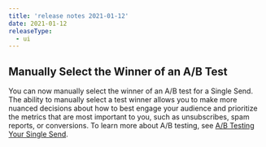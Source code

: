```yaml
---
title: 'release notes 2021-01-12'
date: 2021-01-12
releaseType:
  - ui
---
```


## Manually Select the Winner of an A/B Test

You can now manually select the winner of an A/B test for a Single Send. The ability to manually select a test winner allows you to make more nuanced decisions about how to best engage your audience and prioritize the metrics that are most important to you, such as unsubscribes, spam reports, or conversions. To learn more about A/B testing, see [A/B Testing Your Single Send]({{root_url}}/ui/sending-email/a-b-testing/).
